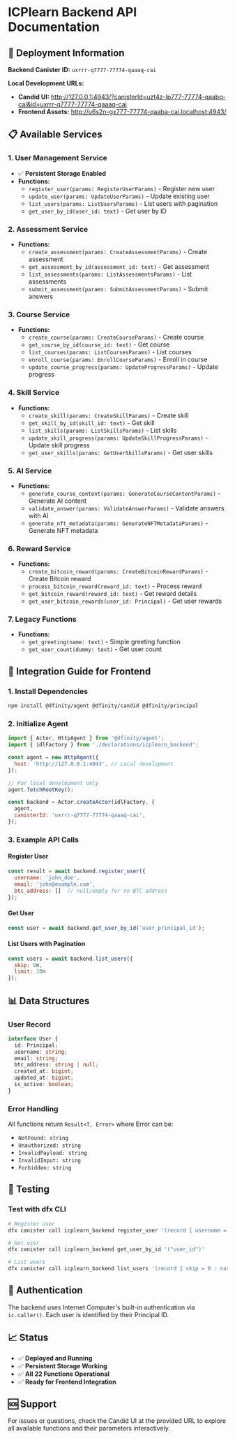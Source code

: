 # ICPlearn Backend API Documentation

## 🚀 Deployment Information

**Backend Canister ID:** `uxrrr-q7777-77774-qaaaq-cai`

**Local Development URLs:**
- **Candid UI:** http://127.0.0.1:4943/?canisterId=uzt4z-lp777-77774-qaabq-cai&id=uxrrr-q7777-77774-qaaaq-cai
- **Frontend Assets:** http://u6s2n-gx777-77774-qaaba-cai.localhost:4943/

## 📋 Available Services

### 1. User Management Service
- ✅ **Persistent Storage Enabled**
- **Functions:**
  - `register_user(params: RegisterUserParams)` - Register new user
  - `update_user(params: UpdateUserParams)` - Update existing user
  - `list_users(params: ListUsersParams)` - List users with pagination
  - `get_user_by_id(user_id: text)` - Get user by ID

### 2. Assessment Service
- **Functions:**
  - `create_assessment(params: CreateAssessmentParams)` - Create assessment
  - `get_assessment_by_id(assessment_id: text)` - Get assessment
  - `list_assessments(params: ListAssessmentsParams)` - List assessments
  - `submit_assessment(params: SubmitAssessmentParams)` - Submit answers

### 3. Course Service
- **Functions:**
  - `create_course(params: CreateCourseParams)` - Create course
  - `get_course_by_id(course_id: text)` - Get course
  - `list_courses(params: ListCoursesParams)` - List courses
  - `enroll_course(params: EnrollCourseParams)` - Enroll in course
  - `update_course_progress(params: UpdateProgressParams)` - Update progress

### 4. Skill Service
- **Functions:**
  - `create_skill(params: CreateSkillParams)` - Create skill
  - `get_skill_by_id(skill_id: text)` - Get skill
  - `list_skills(params: ListSkillsParams)` - List skills
  - `update_skill_progress(params: UpdateSkillProgressParams)` - Update skill progress
  - `get_user_skills(params: GetUserSkillsParams)` - Get user skills

### 5. AI Service
- **Functions:**
  - `generate_course_content(params: GenerateCourseContentParams)` - Generate AI content
  - `validate_answer(params: ValidateAnswerParams)` - Validate answers with AI
  - `generate_nft_metadata(params: GenerateNFTMetadataParams)` - Generate NFT metadata

### 6. Reward Service
- **Functions:**
  - `create_bitcoin_reward(params: CreateBitcoinRewardParams)` - Create Bitcoin reward
  - `process_bitcoin_reward(reward_id: text)` - Process reward
  - `get_bitcoin_reward(reward_id: text)` - Get reward details
  - `get_user_bitcoin_rewards(user_id: Principal)` - Get user rewards

### 7. Legacy Functions
- **Functions:**
  - `get_greeting(name: text)` - Simple greeting function
  - `get_user_count(dummy: text)` - Get user count

## 🔧 Integration Guide for Frontend

### 1. Install Dependencies
```bash
npm install @dfinity/agent @dfinity/candid @dfinity/principal
```

### 2. Initialize Agent
```javascript
import { Actor, HttpAgent } from '@dfinity/agent';
import { idlFactory } from './declarations/icplearn_backend';

const agent = new HttpAgent({
  host: 'http://127.0.0.1:4943', // Local development
});

// For local development only
agent.fetchRootKey();

const backend = Actor.createActor(idlFactory, {
  agent,
  canisterId: 'uxrrr-q7777-77774-qaaaq-cai',
});
```

### 3. Example API Calls

#### Register User
```javascript
const result = await backend.register_user({
  username: 'john_doe',
  email: 'john@example.com',
  btc_address: []  // null/empty for no BTC address
});
```

#### Get User
```javascript
const user = await backend.get_user_by_id('user_principal_id');
```

#### List Users with Pagination
```javascript
const users = await backend.list_users({
  skip: 0n,
  limit: 10n
});
```

## 📊 Data Structures

### User Record
```typescript
interface User {
  id: Principal;
  username: string;
  email: string;
  btc_address: string | null;
  created_at: bigint;
  updated_at: bigint;
  is_active: boolean;
}
```

### Error Handling
All functions return `Result<T, Error>` where Error can be:
- `NotFound: string`
- `Unauthorized: string`
- `InvalidPayload: string`
- `InvalidInput: string`
- `Forbidden: string`

## 🧪 Testing

### Test with dfx CLI
```bash
# Register user
dfx canister call icplearn_backend register_user '(record { username = "test"; email = "test@example.com"; btc_address = null })'

# Get user
dfx canister call icplearn_backend get_user_by_id '("user_id")'

# List users
dfx canister call icplearn_backend list_users '(record { skip = 0 : nat64; limit = 10 : nat64 })'
```

## 🔐 Authentication

The backend uses Internet Computer's built-in authentication via `ic.caller()`. Each user is identified by their Principal ID.

## 📈 Status

- ✅ **Deployed and Running**
- ✅ **Persistent Storage Working**
- ✅ **All 22 Functions Operational**
- ✅ **Ready for Frontend Integration**

## 🆘 Support

For issues or questions, check the Candid UI at the provided URL to explore all available functions and their parameters interactively.
